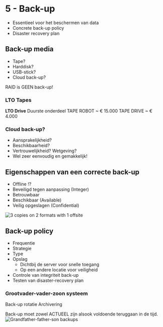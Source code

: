 # 5 - Back-up
- Essentieel voor het beschermen van data
- Concrete back-up policy
- Disaster recovery plan

## Back-up media
- Tape?
- Harddisk?
- USB-stick?
- Cloud back-up?

RAID is GEEN back-up!

### LTO Tapes
**LTO Drive**
Duurste onderdeel
TAPE ROBOT ~ € 15.000
TAPE DRIVE ~ € 4.000

### Cloud back-up?
- Aansprakelijkheid?
- Beschikbaarheid?
- Vertrouwelijkheid? Wetgeving?
- Wel zeer eenvoudig en gemakkelijk!

## Eigenschappen van een correcte back-up
- Offline !?
- Beveiligd tegen aanpassing (Integer)
- Betrouwbaar
- Beschikbaar (Available)
- Veilig opgeslagen (Confidential)

![3 copies on 2 formats with 1 offsite](https://i.imgur.com/5KTX8wo.png)

## Back-up policy
- Frequentie
- Strategie
- Type
- Opslag
  - Dichtbij de server voor snelle toegang
  - Op een andere locatie voor veiligheid
- Controle van integriteit back-up
- Testen van disaster-recovery plan

### Grootvader-vader-zoon systeem
Back-up rotatie
Archivering

Back-up moet zowel ACTUEEL zijn alsook voldoende teruggaan in de tijd. 
![Grandfather-father-son backups](https://i.imgur.com/F18PkwQ.png)
<!--stackedit_data:
eyJoaXN0b3J5IjpbLTE3OTYwMDc0NywtOTEwODMyMTc3LDczNT
E3Mjc4NSwtMTE0OTk2MTg0MCwtMjkxNzAwNTA4XX0=
-->